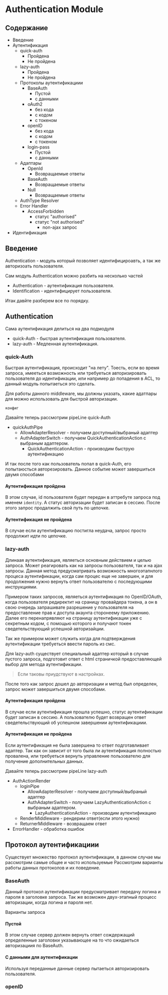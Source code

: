 # Authentication Module

## Содержание

* Введение
* Аутентификация
    * quick-auth
        * Пройдена
        * Не пройдена
    * lazy-auth
        * Пройдена
        * Не пройдена
    * Протоколы аутентификациии
        * BaseAuth
            * Пустой
            * с данными
        * oAuth2
            * без кода 
            * c кодом 
            * с токеном 
        * openID
            * без кода 
            * c кодом 
            * с токеном
        * login-pass
            * Пустой
            * с данными
    * Адаптары
        * OpenId
            * Возвращаемые ответы
        * BaseAuth
            * Возвращаемые ответы
        * Null
            * Возвращаемые ответы
    * AuthType Resolver
    * Error Handler
        * AccessForbidden
            * статус "authorised"
            * статус "not authorised"
                * non-ajax запрос
* Идентификация

## Введение

Authentication - модуль который позволяет идентифицироавть, а так же авторизоать пользователя.

Сам модуль Authentication можно разбить на несколько частей
* Authentication - аутентификация пользователя.
* Identification - идентифицирует пользователя.

Итак давйте разберем все по порядку.

## Authentication 

Сама аутентификация делиться на два подмодуля

* quick-Auth - быстрая аутентификация пользователя. 
* lazy-auth - Медленная аутентификация. 

### quick-Auth

Быстрая аутентификация, происходит "на лету". 
Тоесть, если во время запроса, имееться возможность или требуеться авторизировать пользователя до идентификации, 
или например до попадения в ACL, то данный модуль попытаеться это сделать.
 
Для работы данного middleware, мы должны указать, какие адатпары для можно использовать для быстрой авторизации.
    
    конфиг

Давайте теперь рассмотрим pipeLine quick-Auth
 
* quickAuthPipe
    * AllowAdapterResolver - получаем доступный/выбраный адаптер
    * AuthAdapterSwitch  - получаем QuickAuthenticationAction с выбраным адаптером.
        * QuickAuthenticationAction - производим быструю аутентификацию

И так после того как пользователь попал в quick-Auth, его попытаюсться авторезировать. 
Данное событие может завершиться двумя способами

#### Аутентификация пройдена

В этом случае, id пользователя будет передан в аттребуте запроса под именем `identity`. 
А статус авторизации будет записан в сессию. После этого запрос продалжить свой путь по цепочке.

#### Аутентификация не пройдена

В случае если аутентификацию постигла неудача, запрос просто продолжит идти по цепочке. 

### lazy-auth

Длинаая аутентификация, являеться основным действием и целью запроса.
Может реагировать как на запросы пользователя, так и на ajax запросы. Данная метод предусматривать возможность многоэтапнлого процеса аутентификации,
когда сам процес еще не завершен, и для продолжения нужно вернуть ответ пользователю с последующими инструкциями.

Примером таких запросов, являеться аутентификация по OpenID/OAuth, когда пользователя редиректит на сраницу провайдера токена, 
а он в свою очередь запрашивате разрешение у пользователя на предоставление прав к доступа акаунта сторонеему приложению. 
Далее его перенапрявляют на страницу аутентификации уже с секретным кодом, c помощью которого и получают токен сведетельствующий успешной авторизайции.

Так же примером может служить когда для подтверждения аутентификации требуеться ввести пароль из смс. 

Для lazy-auth существует специальный адаптер который в случае пустого запроса, подготовит ответ с html страничкой предоставляющей выбор для метода аутентификации.
> Если таковы приудствуют в настройках.

После того как запрос дошел до авторизации и метод был определен, запрос может завершиться двумя способами.

#### Аутентификация пройдена
    
В случае если аутентификация прошла успешно, статус аутентификации будет записан в сессию. 
А пользователю будет возвращен ответ сведетельствующий об успешном завершении аутентификациии.  
    
#### Аутентификация не пройдена

Если аутентификация не была завершена то ответ подготавливает адаптер. 
Так как он зависит от того была ли аутентификация полностью провалена, или требуеться вернуть управление пользователю для получение дополнительных данных.
 
Давайте теперь рассмотрим pipeLine lazy-auth
 
* AuthActionRender 
    * loginPipe 
        * AllowAdapterResolver - получаем доступный/выбраный адаптер
        * AuthAdapterSwitch - получаем LazyAuthenticationAction с выбраным адаптером.
            * LazyAuthenticationAction - производим аутентификацию 
    * RenderMiddleware - рендерим ответ(если этого нужно) 
    * ReturnerMiddleware - возвращаем ответ
* ErrorHandler - обработка ошибок

## Протокол аутентификациии

Существует множество протокол аутентификации, в данном случае мы рассмотрим самые общее и часто используемые
Рассмотрим варианты работы данных протоколов и их поведение.

### BaseAuth

Данный протокол аутентификации предусматривает передачу логина и пароля в заголовке запроса.
Так же возможен двух-этапный процесс авторизации, когда логина и пароля нет.

Варианты запроса 
#### Пустой
В этом случае сервер должен вернуть ответ сождержащий определенные заголовки указывающее на то что ожидаеться авторизациия по BaseAuth.

#### С данными для аутентификации
Используя переданные данные сервер пытаеться авторизировать пользователя.
 
### openID
 
